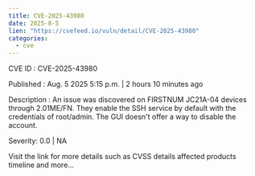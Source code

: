 ```yaml
--- 
title: CVE-2025-43980
date: 2025-8-5
lien: "https://cvefeed.io/vuln/detail/CVE-2025-43980"
categories:
  - cve
---
```


CVE ID : CVE-2025-43980

Published :  Aug. 5
2025
5:15 p.m. | 2 hours
10 minutes ago

Description : An issue was discovered on FIRSTNUM JC21A-04 devices through 2.01ME/FN. They enable the SSH service by default with the credentials of root/admin. The GUI doesn't offer a way to disable the account.

Severity: 0.0 | NA

Visit the link for more details
such as CVSS details
affected products
timeline
and more...
